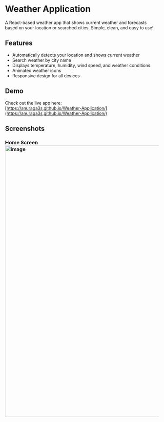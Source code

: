 # Weather Application

A React-based weather app that shows current weather and forecasts based on your location or searched cities. Simple, clean, and easy to use!

## Features

- Automatically detects your location and shows current weather
- Search weather by city name
- Displays temperature, humidity, wind speed, and weather conditions
- Animated weather icons
- Responsive design for all devices

## Demo

Check out the live app here:  
[https://anuraga3s.github.io/Weather-Application/](https://anuraga3s.github.io/Weather-Application/)

## Screenshots

### Home Screen<img width="1916" height="888" alt="image" src="https://github.com/user-attachments/assets/c1dd8710-7a4b-4c87-a7b8-4f6dd7b4b6fc" />

